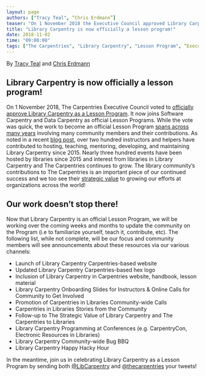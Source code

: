 ```yaml
---
layout: page
authors: ["Tracy Teal", “Chris Erdmann”]
teaser: "On 1 November 2018 the Executive Council approved Library Carpentry as an official Lesson Program"
title: "Library Carpentry is now officially a lesson program!"
date: 2018-11-02
time: "09:00:00"
tags: ["The Carpentries", "Library Carpentry", "Lesson Program", “Executive Council”]
---
```


By [Tracy Teal](https://twitter.com/tracykteal) and [Chris Erdmann](https://twitter.com/libcce)

## Library Carpentry is now officially a lesson program!

On 1 November 2018, The Carpentries Executive Council voted to [officially approve Library Carpentry as a Lesson Program](https://github.com/carpentries/executive-council-info/issues/6). It now joins Software Carpentry and Data Carpentry as official Lesson Programs. While the vote was quick, the work to become an official Lesson Program [spans across many years](https://librarycarpentry.github.io/test/timeline/) involving many community members and their contributions. As noted in a recent [blog post](https://librarycarpentry.org/blog/2018/08/01/seventy-one-and-counting/), over two hundred instructors and helpers have contributed to hosting, teaching, mentoring, developing, and maintaining Library Carpentry since 2015. Nearly three hundred events have been hosted by libraries since 2015 and interest from libraries in Library Carpentry and The Carpentries continues to grow. The library community’s contributions to The Carpentries is an important piece of our continued success and we too see their [strategic value](https://librarycarpentry.org/blog/2018/08/22/library-carpentry-strategic-value/) to growing our efforts at organizations across the world!

## Our work doesn’t stop there!

Now that Library Carpentry is an official Lesson Program, we will be working over the coming weeks and months to update the community on the Program (i.e to familiarize yourself, teach it, contribute, etc). The following list, while not complete, will be our focus and community members will see announcements about these resources via our various channels:

* Launch of Library Carpentry Carpentries-based website
* Updated Library Carpentry Carpentries-based hex logo
* Inclusion of Library Carpentry in Carpentries website, handbook, lesson material
* Library Carpentry Onboarding Slides for Instructors & Online Calls for Community to Get Involved
* Promotion of Carpentries in Libraries Community-wide Calls
* Carpentries in Libraries Stories from the Community
* Follow-up to The Strategic Value of Library Carpentry and The Carpentries to Libraries
* Library Carpentry Programming at Conferences (e.g. CarpentryCon, Electronic Resources in Libraries)
* Library Carpentry Community-wide Bug BBQ
* Library Carpentry Happy Hacky Hour

In the meantime, join us in celebrating Library Carpentry as a Lesson Program by sending both [@LibCarpentry](https://twitter.com/LibCarpentry) and [@thecarpentries](https://twitter.com/thecarpentries) your tweets!

